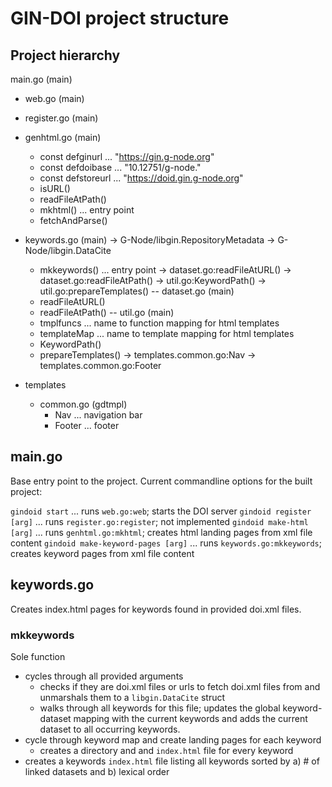 # GIN-DOI project structure

## Project hierarchy

main.go (main)
- web.go (main)
- register.go (main)
- genhtml.go (main)
  - const defginurl     ... "https://gin.g-node.org"
  - const defdoibase    ... "10.12751/g-node."
  - const defstoreurl   ... "https://doid.gin.g-node.org"
  - isURL()
  - readFileAtPath()
  - mkhtml()            ... entry point
  - fetchAndParse()
- keywords.go (main)
  -> G-Node/libgin.RepositoryMetadata
  -> G-Node/libgin.DataCite
  - mkkeywords()        ... entry point
    -> dataset.go:readFileAtURL()
    -> dataset.go:readFileAtPath()
    -> util.go:KeywordPath()
    -> util.go:prepareTemplates()
-- dataset.go (main)
  - readFileAtURL()
  - readFileAtPath()
-- util.go (main)
  - tmplfuncs           ... name to function mapping for html templates
  - templateMap         ... name to template mapping for html templates
  - KeywordPath()
  - prepareTemplates()
    -> templates.common.go:Nav
    -> templates.common.go:Footer

- templates
  - common.go (gdtmpl)
    - Nav               ... navigation bar
    - Footer            ... footer


## main.go

Base entry point to the project. Current commandline options for the built project:

`gindoid start`                     ... runs `web.go:web`; starts the DOI server
`gindoid register [arg]`            ... runs `register.go:register`; not implemented
`gindoid make-html [arg]`           ... runs `genhtml.go:mkhtml`; creates html landing pages from xml file content
`gindoid make-keyword-pages [arg]`  ... runs `keywords.go:mkkeywords`; creates keyword pages from xml file content


## keywords.go

Creates index.html pages for keywords found in provided doi.xml files.

### mkkeywords

Sole function
- cycles through all provided arguments
  - checks if they are doi.xml files or urls to fetch doi.xml files from and unmarshals them to a `libgin.DataCite` struct
  - walks through all keywords for this file; updates the global keyword-dataset mapping with the current keywords and adds the current dataset to all occurring keywords.
- cycle through keyword map and create landing pages for each keyword
  - creates a directory and and `index.html` file for every keyword
- creates a keywords `index.html` file listing all keywords sorted by a) # of linked datasets and b) lexical order
